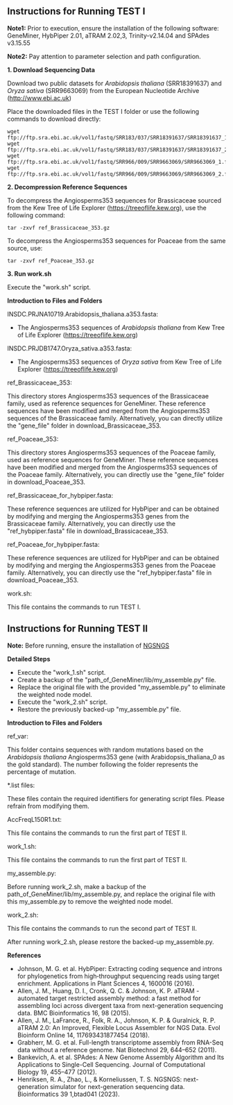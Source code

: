 ## Instructions for Running TEST I

**Note1:** Prior to execution, ensure the installation of the following software: GeneMiner, HybPiper 2.01, aTRAM 2.02,3, Trinity-v2.14.04 and SPAdes v3.15.55

**Note2:** Pay attention to parameter selection and path configuration.

**1. Download Sequencing Data**

Download two public datasets for _Arabidopsis thaliana_ (SRR18391637) and _Oryza sativa_ (SRR9663069) from the European Nucleotide Archive (http://www.ebi.ac.uk)

Place the downloaded files in the TEST I folder or use the following commands to download directly:
```
wget ftp://ftp.sra.ebi.ac.uk/vol1/fastq/SRR183/037/SRR18391637/SRR18391637_1.fastq.gz
wget ftp://ftp.sra.ebi.ac.uk/vol1/fastq/SRR183/037/SRR18391637/SRR18391637_2.fastq.gz
wget ftp://ftp.sra.ebi.ac.uk/vol1/fastq/SRR966/009/SRR9663069/SRR9663069_1.fastq.gz
wget ftp://ftp.sra.ebi.ac.uk/vol1/fastq/SRR966/009/SRR9663069/SRR9663069_2.fastq.gz
```
**2. Decompression Reference Sequences**

To decompress the Angiosperms353 sequences for Brassicaceae sourced from the Kew Tree of Life Explorer (https://treeoflife.kew.org), use the following command:
```
tar -zxvf ref_Brassicaceae_353.gz
```
To decompress the Angiosperms353 sequences for Poaceae from the same source, use:
```
tar -zxvf ref_Poaceae_353.gz
```
**3. Run work.sh**

Execute the "work.sh" script.

**Introduction to Files and Folders**

INSDC.PRJNA10719.Arabidopsis_thaliana.a353.fasta:
- The Angiosperms353 sequences of _Arabidopsis thaliana_ from Kew Tree of Life Explorer (https://treeoflife.kew.org)

INSDC.PRJDB1747.Oryza_sativa.a353.fasta:
- The Angiosperms353 sequences of _Oryza sativa_ from Kew Tree of Life Explorer (https://treeoflife.kew.org)

ref_Brassicaceae_353:

This directory stores Angiosperms353 sequences of the Brassicaceae family, used as reference sequences for GeneMiner. These reference sequences have been modified and merged from the Angiosperms353 sequences of the Brassicaceae family. Alternatively, you can directly utilize the "gene_file" folder in download_Brassicaceae_353.

ref_Poaceae_353:

This directory stores Angiosperms353 sequences of the Poaceae family, used as reference sequences for GeneMiner. These reference sequences have been modified and merged from the Angiosperms353 sequences of the Poaceae family. Alternatively, you can directly use the "gene_file" folder in download_Poaceae_353.

ref_Brassicaceae_for_hybpiper.fasta:

These reference sequences are utilized for HybPiper and can be obtained by modifying and merging the Angiosperms353 genes from the Brassicaceae family. Alternatively, you can directly use the "ref_hybpiper.fasta" file in download_Brassicaceae_353.

ref_Poaceae_for_hybpiper.fasta:

These reference sequences are utilized for HybPiper and can be obtained by modifying and merging the Angiosperms353 genes from the Poaceae family. Alternatively, you can directly use the "ref_hybpiper.fasta" file in download_Poaceae_353.

work.sh:

This file contains the commands to run TEST I.

## Instructions for Running TEST II
**Note:** Before running, ensure the installation of [NGSNGS](https://github.com/RAHenriksen/NGSNGS)

**Detailed Steps**

- Execute the "work_1.sh" script.
- Create a backup of the "path_of_GeneMiner/lib/my_assemble.py" file.
- Replace the original file with the provided "my_assemble.py" to eliminate the weighted node model.
- Execute the "work_2.sh" script.
- Restore the previously backed-up "my_assemble.py" file.

**Introduction to Files and Folders**

ref_var:

This folder contains sequences with random mutations based on the _Arabidopsis thaliana_ Angiosperms353 gene (with Arabidopsis_thaliana_0 as the gold standard). The number following the folder represents the percentage of mutation.

\*.list files:

These files contain the required identifiers for generating script files. Please refrain from modifying them.

AccFreqL150R1.txt:

This file contains the commands to run the first part of TEST II.

work_1.sh:

This file contains the commands to run the first part of TEST II.

my_assemble.py:

Before running work_2.sh, make a backup of the path_of_GeneMiner/lib/my_assemble.py, and replace the original file with this my_assemble.py to remove the weighted node model.

work_2.sh:

This file contains the commands to run the second part of TEST II.

After running work_2.sh, please restore the backed-up my_assemble.py.

**References**
- Johnson, M. G. et al. HybPiper: Extracting coding sequence and introns for phylogenetics from high‐throughput sequencing reads using target enrichment. Applications in Plant Sciences 4, 1600016 (2016).
- Allen, J. M., Huang, D. I., Cronk, Q. C. & Johnson, K. P. aTRAM - automated target restricted assembly method: a fast method for assembling loci across divergent taxa from next-generation sequencing data. BMC Bioinformatics 16, 98 (2015).
- Allen, J. M., LaFrance, R., Folk, R. A., Johnson, K. P. & Guralnick, R. P. aTRAM 2.0: An Improved, Flexible Locus Assembler for NGS Data. Evol Bioinform Online 14, 117693431877454 (2018).
- Grabherr, M. G. et al. Full-length transcriptome assembly from RNA-Seq data without a reference genome. Nat Biotechnol 29, 644–652 (2011).
- Bankevich, A. et al. SPAdes: A New Genome Assembly Algorithm and Its Applications to Single-Cell Sequencing. Journal of Computational Biology 19, 455–477 (2012).
- Henriksen, R. A., Zhao, L., & Korneliussen, T. S. NGSNGS: next-generation simulator for next-generation sequencing data. Bioinformatics 39 1,btad041 (2023).